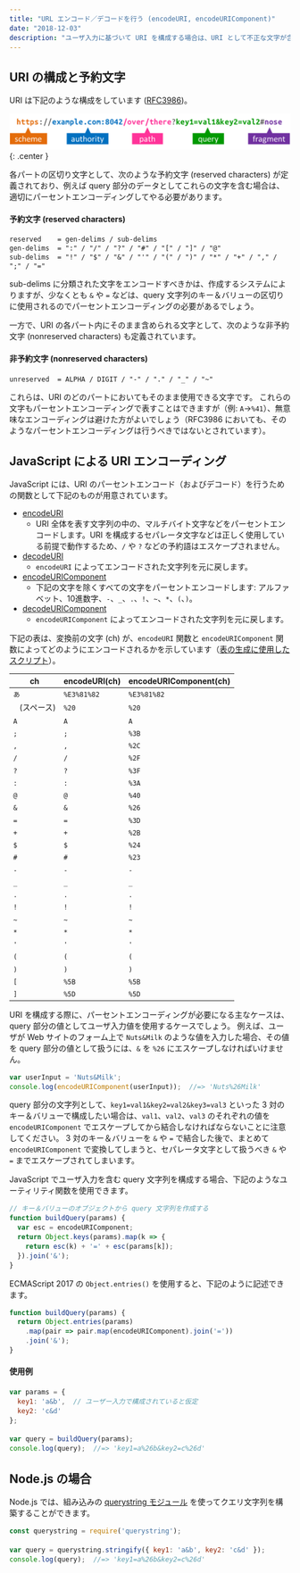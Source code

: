 ```yaml
---
title: "URL エンコード／デコードを行う (encodeURI, encodeURIComponent)"
date: "2018-12-03"
description: "ユーザ入力に基づいて URI を構成する場合は、URI として不正な文字が含まれないようにパーセントエンコーディング (percent-encoding) を行う必要があります。"
---
```


URI の構成と予約文字
----

URI は下記のような構成をしています ([RFC3986](https://tools.ietf.org/html/rfc3986))。

![encode-uri.png](encode-uri.png){: .center }

各パートの区切り文字として、次のような予約文字 (reserved characters) が定義されており、例えば query 部分のデータとしてこれらの文字を含む場合は、適切にパーセントエンコーディングしてやる必要があります。

#### 予約文字 (reserved characters)

~~~
reserved    = gen-delims / sub-delims
gen-delims  = ":" / "/" / "?" / "#" / "[" / "]" / "@"
sub-delims  = "!" / "$" / "&" / "'" / "(" / ")" / "*" / "+" / "," / ";" / "="
~~~

sub-delims に分類された文字をエンコードすべきかは、作成するシステムによりますが、少なくとも `&` や `=` などは、query 文字列のキー＆バリューの区切りに使用されるのでパーセントエンコーディングの必要があるでしょう。

一方で、URI の各パート内にそのまま含められる文字として、次のような非予約文字 (nonreserved characters) も定義されています。

#### 非予約文字 (nonreserved characters)

~~~
unreserved  = ALPHA / DIGIT / "-" / "." / "_" / "~"
~~~

これらは、URI のどのパートにおいてもそのまま使用できる文字です。
これらの文字もパーセントエンコーディングで表すことはできますが（例: `A`→`%41`）、無意味なエンコーディングは避けた方がよいでしょう（RFC3986 においても、そのようなパーセントエンコーディングは行うべきではないとされています）。


JavaScript による URI エンコーディング
----

JavaScript には、URI のパーセントエンコード（およびデコード）を行うための関数として下記のものが用意されています。

- [encodeURI](https://developer.mozilla.org/ja/docs/Web/JavaScript/Reference/Global_Objects/encodeURI)
    - URI 全体を表す文字列の中の、マルチバイト文字などをパーセントエンコードします。URI を構成するセパレータ文字などは正しく使用している前提で動作するため、`/` や `?` などの予約語はエスケープされません。
- [decodeURI](https://developer.mozilla.org/ja/docs/Web/JavaScript/Reference/Global_Objects/decodeURI)
    - `encodeURI` によってエンコードされた文字列を元に戻します。
- [encodeURIComponent](https://developer.mozilla.org/ja/docs/Web/JavaScript/Reference/Global_Objects/encodeURIComponent)
    - 下記の文字を除くすべての文字をパーセントエンコードします: アルファベット、10進数字、`-`、`_`、`.`、`!`、`~`、`*`、`(`、`)`。
- [decodeURIComponent](https://developer.mozilla.org/ja/docs/Web/JavaScript/Reference/Global_Objects/decodeURIComponent)
    - `encodeURIComponent` によってエンコードされた文字列を元に戻します。

下記の表は、変換前の文字 (ch) が、`encodeURI` 関数と `encodeURIComponent` 関数によってどのようにエンコードされるかを示しています（[表の生成に使用したスクリプト](encode-uri.js.txt)）。

| ch | encodeURI(ch) | encodeURIComponent(ch) |
| ---- | ---- | ---- |
| `あ` | `%E3%81%82` | `%E3%81%82` |
| ` ` (スペース) | `%20` | `%20` |
| `A` | `A` | `A` |
| `;` | `;` | `%3B` |
| `,` | `,` | `%2C` |
| `/` | `/` | `%2F` |
| `?` | `?` | `%3F` |
| `:` | `:` | `%3A` |
| `@` | `@` | `%40` |
| `&` | `&` | `%26` |
| `=` | `=` | `%3D` |
| `+` | `+` | `%2B` |
| `$` | `$` | `%24` |
| `#` | `#` | `%23` |
| `-` | `-` | `-` |
| `_` | `_` | `_` |
| `.` | `.` | `.` |
| `!` | `!` | `!` |
| `~` | `~` | `~` |
| `*` | `*` | `*` |
| `'` | `'` | `'` |
| `(` | `(` | `(` |
| `)` | `)` | `)` |
| `[` | `%5B` | `%5B` |
| `]` | `%5D` | `%5D` |

URI を構成する際に、パーセントエンコーディングが必要になる主なケースは、query 部分の値としてユーザ入力値を使用するケースでしょう。
例えば、ユーザが Web サイトのフォーム上で `Nuts&Milk` のような値を入力した場合、その値を query 部分の値として扱うには、`&` を `%26` にエスケープしなければいけません。

~~~ javascript
var userInput = 'Nuts&Milk';
console.log(encodeURIComponent(userInput));  //=> 'Nuts%26Milk'
~~~

query 部分の文字列として、`key1=val1&key2=val2&key3=val3` といった 3 対のキー＆バリューで構成したい場合は、`val1`、`val2`、`val3` のそれぞれの値を `encodeURIComponent` でエスケープしてから結合しなければならないことに注意してください。
3 対のキー＆バリューを `&` や `=` で結合した後で、まとめて `encodeURIComponent` で変換してしまうと、セパレータ文字として扱うべき `&` や `=` までエスケープされてしまいます。

JavaScript でユーザ入力を含む query 文字列を構成する場合、下記のようなユーティリティ関数を使用できます。

~~~ javascript
// キー＆バリューのオブジェクトから query 文字列を作成する
function buildQuery(params) {
  var esc = encodeURIComponent;
  return Object.keys(params).map(k => {
    return esc(k) + '=' + esc(params[k]);
  }).join('&');
}
~~~

ECMAScript 2017 の `Object.entries()` を使用すると、下記のように記述できます。

~~~ javascript
function buildQuery(params) {
  return Object.entries(params)
    .map(pair => pair.map(encodeURIComponent).join('='))
    .join('&');
}
~~~


#### 使用例

~~~ javascript
var params = {
  key1: 'a&b',  // ユーザー入力で構成されていると仮定
  key2: 'c&d'
};

var query = buildQuery(params);
console.log(query);  //=> 'key1=a%26b&key2=c%26d'
~~~


Node.js の場合
----

Node.js では、組み込みの [querystring モジュール](https://nodejs.org/api/querystring.html) を使ってクエリ文字列を構築することができます。

~~~ javascript
const querystring = require('querystring');

var query = querystring.stringify({ key1: 'a&b', key2: 'c&d' });
console.log(query);  //=> 'key1=a%26b&key2=c%26d'
~~~

